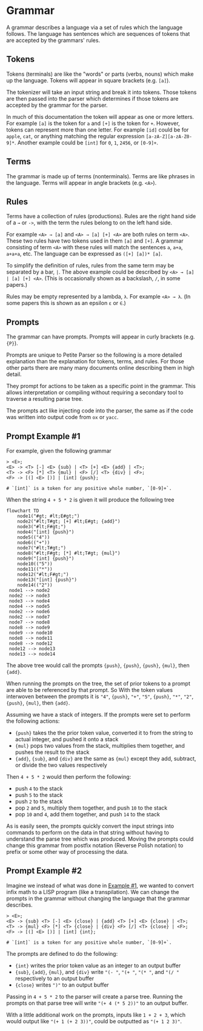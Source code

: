 ﻿# Grammar

A grammar describes a language via a set of rules which the language follows.
The language has sentences which are sequences of tokens that are accepted by the grammars' rules.

## Tokens

Tokens (terminals) are like the "words" or parts (verbs, nouns) which
make up the language.
Tokens will appear in square brackets (e.g. `[a]`).

The tokenizer will take an input string and break it into tokens.
Those tokens are then passed into the parser which determines
if those tokens are accepted by the grammar for the parser.

In much of this documentation the token will appear as one or more letters.
For example `[a]` is the token for `a` and `[+]` is the token for `+`.
However, tokens can represent more than one letter.
For example `[id]` could be for `apple`, `cat`, or anything matching
the regular expression `[a-zA-Z][a-zA-Z0-9]*`. Another example
could be `[int]` for `0`, `1`, `2456`, or `[0-9]+`.

## Terms

The grammar is made up of terms (nonterminals).
Terms are like phrases in the language.
Terms will appear in angle brackets (e.g. `<A>`).

## Rules

Terms have a collection of rules (productions).
Rules are the right hand side of a `→` or `->`,
with the term the rules belong to on the left hand side.

For example `<A> → [a]` and `<A> → [a] [+] <A>` are both rules on term `<A>`.
These two rules have two tokens used in them `[a]` and `[+]`.
A grammar consisting of term `<A>` with these rules will match the sentences
`a`, `a+a`, `a+a+a`, etc. The language can be expressed as `([+] [a])* [a]`.

To simplify the definition of rules, rules from the same term may be separated
by a bar, `|`. The above example could be described by `<A> → [a] | [a] [+] <A>`.
(This is occasionally shown as a backslash, `/`, in some papers.)

Rules may be empty represented by a lambda, `λ`. For example `<A> → λ`.
(In some papers this is shown as an epsilon `ε` or `∈`.)

## Prompts

The grammar can have prompts.
Prompts will appear in curly brackets (e.g. `{P}`).

Prompts are unique to Petite Parser so the following is a more detailed
explanation than the explanation for tokens, terms, and rules. For
those other parts there are many many documents online describing them
in high detail.

They prompt for actions to be taken as a specific point in the grammar.
This allows interpretation or compiling without requiring a secondary
tool to traverse a resulting parse tree.

The prompts act like injecting code into the parser, the same as
if the code was written into output code from `ox` or `yacc`.

## Prompt Example \#1

For example, given the following grammar

```plain
> <E>;
<E> -> <T> [-] <E> {sub} | <T> [+] <E> {add} | <T>;
<T> -> <F> [*] <T> {mul} | <F> [/] <T> {div} | <F>;
<F> -> [(] <E> [)] | [int] {push};

# `[int]` is a token for any positive whole number, `[0-9]+`.
```

When the string `4 + 5 * 2` is given it will produce the following tree

```mermaid
flowchart TD
    node1("#gt; #lt;E#gt;")
    node2("#lt;T#gt; [+] #lt;E#gt; {add}")
    node3("#lt;F#gt;")
    node4("[int] {push}")
    node5(("4"))
    node6(("+"))
    node7("#lt;T#gt;")
    node8("#lt;F#gt; [*] #lt;T#gt; {mul}")
    node9("[int] {push}")
    node10(("5"))
    node11(("*"))
    node12("#lt;F#gt;")
    node13("[int] {push}")
    node14(("2"))
 node1 --> node2
 node2 --> node3
 node3 --> node4
 node4 --> node5
 node2 --> node6
 node2 --> node7
 node7 --> node8
 node8 --> node9
 node9 --> node10
 node8 --> node11
 node8 --> node12
 node12 --> node13
 node13 --> node14
```

The above tree would call the prompts `{push}`, `{push}`, `{push}`, `{mul}`, then `{add}`.

When running the prompts on the tree, the set of prior tokens
to a prompt are able to be referenced by that prompt.
So With the token values interwoven between the prompts it is
`"4"`, `{push}`, `"+"`, `"5"`, `{push}`, `"*"`, `"2"`, `{push}`, `{mul}`, then `{add}`.

Assuming we have a stack of integers. If the prompts were set to perform the following actions:

- `{push}` takes the the prior token value, converted it to from the
  string to actual integer, and pushed it onto a stack
- `{mul}` pops two values from the stack, multiplies them together, and pushes the result to the stack
- `{add}`, `{sub}`, and `{div}` are the same as `{mul}` except they add, subtract, or divide the two values respectively

Then `4 + 5 * 2` would then perform the following:

- push `4` to the stack
- push `5` to the stack
- push `2` to the stack
- pop `2` and `5`, multiply them together, and push `10` to the stack
- pop `10` and `4`, add them together, and push `14` to the stack

As is easily seen, the prompts quickly convert the input strings into commands to perform on the data in that string
without having to understand the parse tree which was produced. Moving the prompts could change this
grammar from postfix notation (Reverse Polish notation) to prefix or some other way of processing the data.

## Prompt Example \#2

Imagine we instead of what was done in [Example #1](#prompt-example-1),
we wanted to convert infix math to a LISP program (like a transpilation).
We can change the prompts in the grammar without changing the language that the grammar describes.

```plain
> <E>;
<E> -> {sub} <T> [-] <E> {close} | {add} <T> [+] <E> {close} | <T>;
<T> -> {mul} <F> [*] <T> {close} | {div} <F> [/] <T> {close} | <F>;
<F> -> [(] <E> [)] | [int] {int};

# `[int]` is a token for any positive whole number, `[0-9]+`.
```

The prompts are defined to do the following:

- `{int}` writes the prior token value as an integer to an output buffer
- `{sub}`, `{add}`, `{mul}`, and `{div}` write `"(- "`, `"(+ "`, `"(* "`, and `"(/ "` respectively to an output buffer
- `{close}` writes `")"` to an output buffer

Passing in `4 + 5 * 2` to the parser will create a parse tree.
Running the prompts on that parse tree will write `"(+ 4 (* 5 2))"` to an output buffer.

With a little additional work on the prompts, inputs like `1 + 2 + 3`, which would output
like `"(+ 1 (+ 2 3))"`, could be outputted as `"(+ 1 2 3)"`.
